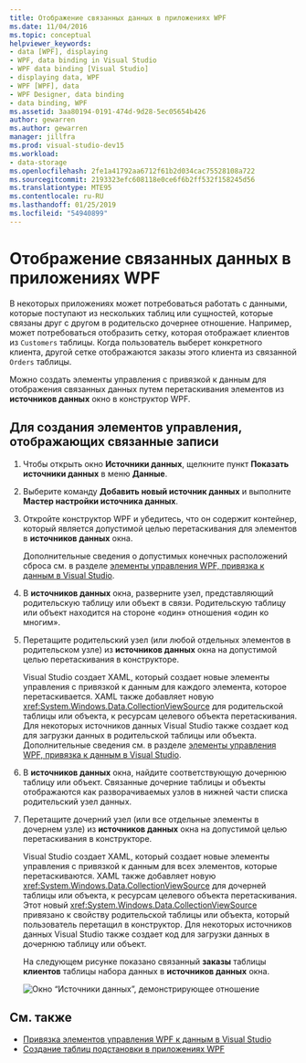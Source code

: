 ```yaml
---
title: Отображение связанных данных в приложениях WPF
ms.date: 11/04/2016
ms.topic: conceptual
helpviewer_keywords:
- data [WPF], displaying
- WPF, data binding in Visual Studio
- WPF data binding [Visual Studio]
- displaying data, WPF
- WPF [WPF], data
- WPF Designer, data binding
- data binding, WPF
ms.assetid: 3aa80194-0191-474d-9d28-5ec05654b426
author: gewarren
ms.author: gewarren
manager: jillfra
ms.prod: visual-studio-dev15
ms.workload:
- data-storage
ms.openlocfilehash: 2fe1a41792aa6712f61b2d034cac75528108a722
ms.sourcegitcommit: 2193323efc608118e0ce6f6b2ff532f158245d56
ms.translationtype: MTE95
ms.contentlocale: ru-RU
ms.lasthandoff: 01/25/2019
ms.locfileid: "54940899"
---
```

# <a name="display-related-data-in-wpf-applications"></a>Отображение связанных данных в приложениях WPF

В некоторых приложениях может потребоваться работать с данными, которые поступают из нескольких таблиц или сущностей, которые связаны друг с другом в родительско дочернее отношение. Например, может потребоваться отобразить сетку, которая отображает клиентов из `Customers` таблицы. Когда пользователь выберет конкретного клиента, другой сетке отображаются заказы этого клиента из связанной `Orders` таблицы.

Можно создать элементы управления с привязкой к данным для отображения связанных данных путем перетаскивания элементов из **источников данных** окно в конструктор WPF.

## <a name="to-create-controls-that-display-related-records"></a>Для создания элементов управления, отображающих связанные записи

1. Чтобы открыть окно **Источники данных**, щелкните пункт **Показать источники данных** в меню **Данные**.

2. Выберите команду **Добавить новый источник данных** и выполните **Мастер настройки источника данных**.

3. Откройте конструктор WPF и убедитесь, что он содержит контейнер, который является допустимой целью перетаскивания для элементов в **источников данных** окна.

     Дополнительные сведения о допустимых конечных расположений сброса см. в разделе [элементы управления WPF, привязка к данным в Visual Studio](../data-tools/bind-wpf-controls-to-data-in-visual-studio.md).

4. В **источников данных** окна, разверните узел, представляющий родительскую таблицу или объект в связи. Родительскую таблицу или объект находится на стороне «один» отношения «один ко многим».

5. Перетащите родительский узел (или любой отдельных элементов в родительском узле) из **источников данных** окна на допустимой целью перетаскивания в конструкторе.

     Visual Studio создает XAML, который создает новые элементы управления с привязкой к данным для каждого элемента, которое перетаскивается. XAML также добавляет новую <xref:System.Windows.Data.CollectionViewSource> для родительской таблицы или объекта, к ресурсам целевого объекта перетаскивания. Для некоторых источников данных Visual Studio также создает код для загрузки данных в родительской таблицы или объекта. Дополнительные сведения см. в разделе [элементы управления WPF, привязка к данным в Visual Studio](../data-tools/bind-wpf-controls-to-data-in-visual-studio.md).

6. В **источников данных** окна, найдите соответствующую дочернюю таблицу или объект. Связанные дочерние таблицы и объекты отображаются как разворачиваемых узлов в нижней части списка родительский узел данных.

7. Перетащите дочерний узел (или все отдельные элементы в дочернем узле) из **источников данных** окна на допустимой целью перетаскивания в конструкторе.

     Visual Studio создает XAML, который создает новые элементы управления с привязкой к данным для всех элементов, которые перетаскиваются. XAML также добавляет новую <xref:System.Windows.Data.CollectionViewSource> для дочерней таблицы или объекта, к ресурсам целевого объекта перетаскивания. Этот новый <xref:System.Windows.Data.CollectionViewSource> привязано к свойству родительской таблицы или объекта, который пользователь перетащил в конструктор. Для некоторых источников данных Visual Studio также создает код для загрузки данных в дочернюю таблицу или объект.

     На следующем рисунке показано связанный **заказы** таблицы **клиентов** таблицы набора данных в **источников данных** окна.

     ![Окно “Источники данных”, демонстрирующее отношение](../data-tools/media/datasources2.gif)

## <a name="see-also"></a>См. также

- [Привязка элементов управления WPF к данным в Visual Studio](../data-tools/bind-wpf-controls-to-data-in-visual-studio.md)
- [Создание таблиц подстановки в приложениях WPF](../data-tools/create-lookup-tables-in-wpf-applications.md)